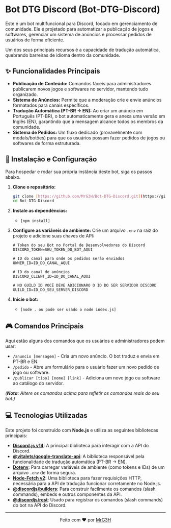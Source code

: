 # Bot DTG Discord (Bot-DTG-Discord)

Este é um bot multifuncional para Discord, focado em gerenciamento de comunidade. Ele é projetado para automatizar a publicação de jogos e softwares, gerenciar um sistema de anúncios e processar pedidos de usuários de forma eficiente.

Um dos seus principais recursos é a capacidade de tradução automática, quebrando barreiras de idioma dentro da comunidade.

## ✨ Funcionalidades Principais

* **Publicação de Conteúdo:** Comandos fáceis para administradores publicarem novos jogos e softwares no servidor, mantendo tudo organizado.
* **Sistema de Anúncios:** Permite que a moderação crie e envie anúncios formatados para canais específicos.
* **Tradução Automática (PT-BR -> EN):** Ao criar um anúncio em Português (PT-BR), o bot automaticamente gera e anexa uma versão em Inglês (EN), garantindo que a mensagem alcance todos os membros da comunidade.
* **Sistema de Pedidos:** Um fluxo dedicado (provavelmente com modals/botões) para que os usuários possam fazer pedidos de jogos ou softwares de forma estruturada.

## 🚀 Instalação e Configuração

Para hospedar e rodar sua própria instância deste bot, siga os passos abaixo.

1.  **Clone o repositório:**
    ```bash
    git clone [https://github.com/MrG3H/Bot-DTG-Discord.git](https://github.com/MrG3H/Bot-DTG-Discord.git)
    cd Bot-DTG-Discord
    ```

2.  **Instale as dependências:**
    * `[npm install]`

3.  **Configure as variáveis de ambiente:**
    Crie um arquivo `.env` na raiz do projeto e adicione suas chaves de API:
    ```env
    # Token do seu Bot no Portal de Desenvolvedores do Discord
    DISCORD_TOKEN=SEU_TOKEN_DO_BOT_AQUI

    # ID do canal para onde os pedidos serão enviados
    OWNER_ID=ID_DO_CANAL_AQUI
    
    # ID do canal de anúncios
    DISCORD_CLIENT_ID=ID_DO_CANAL_AQUI

    # NO GUILD ID VOCÊ DEVE ADICIONARO O ID DO SER SERVIDOR DISCORD
    GUILD_ID=ID_DO_SEU_SERVER_DISCORD
    ```

4.  **Inicie o bot:**
    * `[node . ou pode ser usado o node index.js]`

## 🎮 Comandos Principais

Aqui estão alguns dos comandos que os usuários e administradores podem usar:

* `/anuncio [mensagem]` - Cria um novo anúncio. O bot traduz e envia em PT-BR e EN.
* `/pedido` - Abre um formulário para o usuário fazer um novo pedido de jogo ou software.
* `/publicar [tipo] [nome] [link]` - Adiciona um novo jogo ou software ao catálogo do servidor.

*(**Nota:** Altere os comandos acima para refletir os comandos reais do seu bot.)*

## 💻 Tecnologias Utilizadas

Este projeto foi construído com **Node.js** e utiliza as seguintes bibliotecas principais:

* **[Discord.js v14](https://discord.js.org/)**: A principal biblioteca para interagir com a API do Discord.
* **[@vitalets/google-translate-api](https://github.com/vitalets/google-translate-api)**: A biblioteca responsável pela funcionalidade de tradução automática (PT-BR -> EN).
* **[Dotenv](https://github.com/motdotla/dotenv)**: Para carregar variáveis de ambiente (como tokens e IDs) de um arquivo `.env` de forma segura.
* **[Node-Fetch v2](https://github.com/node-fetch/node-fetch)**: Uma biblioteca para fazer requisições HTTP, necessária para a API de tradução funcionar corretamente no Node.js.
* **[@discordjs/builders](https://discord.js.org/#/docs/builders/main/general/welcome)**: Para construir facilmente os comandos (slash commands), embeds e outros componentes da API.
* **[@discordjs/rest](https://discord.js.org/#/docs/rest/main/general/welcome)**: Usado para registrar os comandos (slash commands) do bot na API do Discord.

---
<div align="center">
  Feito com ❤️ por <a href="https://github.com/MrG3H">MrG3H</a>
</div>